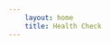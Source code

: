 ```yaml
---
    layout: home
    title: Health Check
---
```


<script setup>
    import HealthCheck from './components/health-check.vue'
</script>

<HealthCheck />